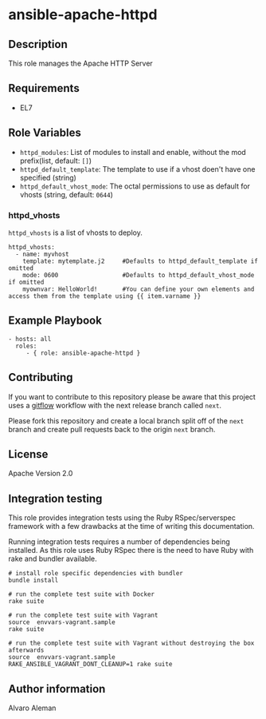 # ansible-apache-httpd

## Description

This role manages the Apache HTTP Server

## Requirements

* EL7

## Role Variables

* ``httpd_modules``: List of modules to install and enable, without the mod prefix(list, default: ``[]``)
* ``httpd_default_template``: The template to use if a vhost doen't have one specified (string)
* ``httpd_default_vhost_mode``: The octal permissions to use as default for vhosts (string, default: ``0644``)

### httpd_vhosts

``httpd_vhosts`` is a list of vhosts to deploy.

    httpd_vhosts:
      - name: myvhost
        template: mytemplate.j2     #Defaults to httpd_default_template if omitted
        mode: 0600                  #Defaults to httpd_default_vhost_mode if omitted
        myownvar: HelloWorld!       #You can define your own elements and access them from the template using {{ item.varname }}

## Example Playbook

    - hosts: all
      roles:
         - { role: ansible-apache-httpd }

## Contributing

If you want to contribute to this repository please be aware that this
project uses a [gitflow](http://nvie.com/posts/a-successful-git-branching-model/)
workflow with the next release branch called ``next``.

Please fork this repository and create a local branch split off of the ``next``
branch and create pull requests back to the origin ``next`` branch.

## License

Apache Version 2.0

## Integration testing

This role provides integration tests using the Ruby RSpec/serverspec framework
with a few drawbacks at the time of writing this documentation.

Running integration tests requires a number of dependencies being
installed. As this role uses Ruby RSpec there is the need to have
Ruby with rake and bundler available.

    # install role specific dependencies with bundler
    bundle install

<!-- -->

    # run the complete test suite with Docker
    rake suite

<!-- -->

    # run the complete test suite with Vagrant
    source  envvars-vagrant.sample
    rake suite

    # run the complete test suite with Vagrant without destroying the box afterwards
    source  envvars-vagrant.sample
    RAKE_ANSIBLE_VAGRANT_DONT_CLEANUP=1 rake suite


## Author information

Alvaro Aleman


<!-- vim: set nofen ts=4 sw=4 et: -->
